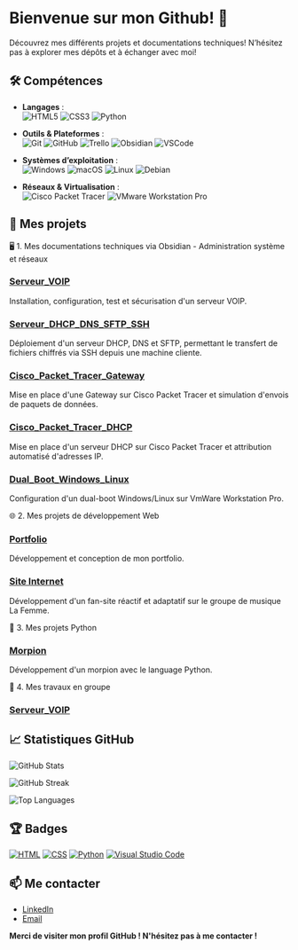 # Bienvenue sur mon Github! 👋

Découvrez mes différents projets et documentations techniques! N’hésitez pas à explorer mes dépôts et à échanger avec moi!

## 🛠️ Compétences

- **Langages** :  
  ![HTML5](https://img.shields.io/badge/HTML5-E34F26?style=flat&logo=html5&logoColor=white)
  ![CSS3](https://img.shields.io/badge/CSS3-1572B6?style=flat&logo=css3&logoColor=white)
  ![Python](https://img.shields.io/badge/Python-3776AB?style=flat&logo=python&logoColor=white)

- **Outils & Plateformes** :  
  ![Git](https://img.shields.io/badge/Git-F05032?style=flat&logo=git&logoColor=white)
  ![GitHub](https://img.shields.io/badge/GitHub-181717?style=flat&logo=github&logoColor=white)
  ![Trello](https://img.shields.io/badge/Trello-0052CC?style=flat&logo=trello&logoColor=white)
  ![Obsidian](https://img.shields.io/badge/Obsidian-7B68EE?style=flat&logo=obsidian&logoColor=white)
  ![VSCode](https://img.shields.io/badge/Visual_Studio_Code-007ACC?style=flat&logo=visual-studio-code&logoColor=white)

- **Systèmes d’exploitation** :  
  ![Windows](https://img.shields.io/badge/Windows-0078D6?style=flat&logo=windows&logoColor=white)
  ![macOS](https://img.shields.io/badge/macOS-000000?style=flat&logo=apple&logoColor=white)
  ![Linux](https://img.shields.io/badge/Linux-FCC624?style=flat&logo=linux&logoColor=black)
  ![Debian](https://img.shields.io/badge/Debian-A81D33?style=flat&logo=debian&logoColor=white)

- **Réseaux & Virtualisation** :  
  ![Cisco Packet Tracer](https://img.shields.io/badge/Cisco_Packet_Tracer-1BA0D7?style=flat&logo=cisco&logoColor=white)
  ![VMware Workstation Pro](https://img.shields.io/badge/VMware_Workstation_Pro-607078?style=flat&logo=vmware&logoColor=white)


## 🚀 Mes projets

🖥️ 1. Mes documentations techniques via Obsidian - Administration système et réseaux

### [Serveur_VOIP](https://github.com/leon-camuzat/Serveur_VOIP)
Installation, configuration, test et sécurisation d'un serveur VOIP.

### [Serveur_DHCP_DNS_SFTP_SSH](https://github.com/leon-camuzat/ftp_dhcp_ssh)
Déploiement d'un serveur DHCP, DNS et SFTP, permettant le transfert de fichiers chiffrés via SSH depuis une machine cliente.

### [Cisco_Packet_Tracer_Gateway](https://github.com/leon-camuzat/Cisco_Gateway)
Mise en place d'une Gateway sur Cisco Packet Tracer et simulation d'envois de paquets de données.

### [Cisco_Packet_Tracer_DHCP](https://github.com/leon-camuzat/CISCO_DHCP_Serveur)
Mise en place d'un serveur DHCP sur Cisco Packet Tracer et attribution automatisé d'adresses IP.

### [Dual_Boot_Windows_Linux](https://github.com/leon-camuzat/Dual_Boot)
Configuration d'un dual-boot Windows/Linux sur VmWare Workstation Pro.



🌐 2. Mes projets de développement Web

### [Portfolio](https://github.com/leon-camuzat/Calculatrice.git)
Développement et conception de mon portfolio.

### [Site Internet](https://github.com/leon-camuzat/fan_site)
Développement d'un fan-site réactif et adaptatif sur le groupe de musique La Femme.



🐍 3. Mes projets Python

### [Morpion](https://github.com/leon-camuzat/Morpion)
Développement d'un morpion avec le language Python.

🤝 4. Mes travaux en groupe

### [Serveur_VOIP](https://github.com/panharidh-ly/Voip-Server)

## 📈 Statistiques GitHub
<!-- GitHub Stats -->
![GitHub Stats](https://github-readme-stats.vercel.app/api?username=leon-camuzat&show_icons=true&hide_title=true&count_private=true&theme=radical&langs_count=5)

<!-- GitHub Streak -->
![GitHub Streak](https://github-readme-streak-stats.herokuapp.com/?user=leon-camuzat&theme=radical)

<!-- Top Languages -->
![Top Languages](https://github-readme-stats.vercel.app/api/top-langs/?username=leon-camuzat&theme=radical&hide=html)

## 🏆 Badges

[![HTML](https://img.shields.io/badge/-HTML-orange)](https://www.w3schools.com/html/)
[![CSS](https://img.shields.io/badge/-CSS-blue)](https://www.w3schools.com/css/)
[![Python](https://img.shields.io/badge/-Python-blue)](https://www.python.org/)
[![Visual Studio Code](https://img.shields.io/badge/-Visual_Studio_Code-blue)](https://code.visualstudio.com/)

## 📫 Me contacter

- [LinkedIn](https://www.linkedin.com/in/leon-camuzat)
- [Email](mailto:leon.camuzat@laplateforme.io)

**Merci de visiter mon profil GitHub ! N'hésitez pas à me contacter !**
